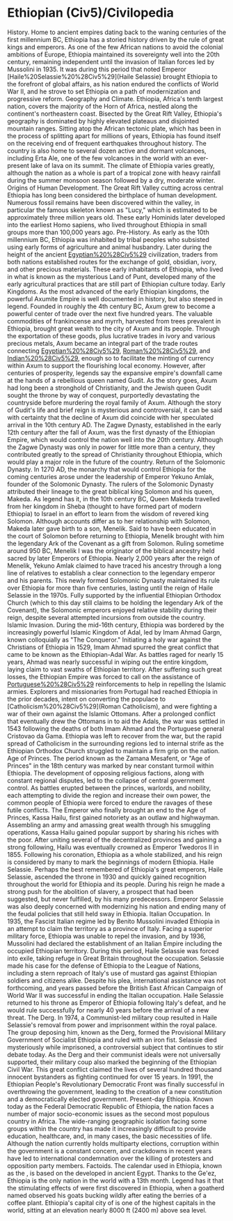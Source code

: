 # Ethiopian (Civ5)/Civilopedia

 
History.
Home to ancient empires dating back to the waning centuries of the first millennium BC, Ethiopia has a storied history driven by the rule of great kings and emperors. As one of the few African nations to avoid the colonial ambitions of Europe, Ethiopia maintained its sovereignty well into the 20th century, remaining independent until the invasion of Italian forces led by Mussolini in 1935. It was during this period that noted Emperor [Haile%20Selassie%20%28Civ5%29](Haile Selassie) brought Ethiopia to the forefront of global affairs, as his nation endured the conflicts of World War II, and he strove to set Ethiopia on a path of modernization and progressive reform.
Geography and Climate.
Ethiopia, Africa's tenth largest nation, covers the majority of the Horn of Africa, nestled along the continent's northeastern coast. Bisected by the Great Rift Valley, Ethiopia's geography is dominated by highly elevated plateaus and disjointed mountain ranges. Sitting atop the African tectonic plate, which has been in the process of splitting apart for millions of years, Ethiopia has found itself on the receiving end of frequent earthquakes throughout history. The country is also home to several dozen active and dormant volcanoes, including Erta Ale, one of the few volcanoes in the world with an ever-present lake of lava on its summit. The climate of Ethiopia varies greatly, although the nation as a whole is part of a tropical zone with heavy rainfall during the summer monsoon season followed by a dry, moderate winter.
Origins of Human Development.
The Great Rift Valley cutting across central Ethiopia has long been considered the birthplace of human development. Numerous fossil remains have been discovered within the valley, in particular the famous skeleton known as "Lucy," which is estimated to be approximately three million years old. These early Hominids later developed into the earliest Homo sapiens, who lived throughout Ethiopia in small groups more than 100,000 years ago.
Pre-History.
As early as the 10th millennium BC, Ethiopia was inhabited by tribal peoples who subsisted using early forms of agriculture and animal husbandry. Later during the height of the ancient [Egyptian%20%28Civ5%29](Egyptian) civilization, traders from both nations established routes for the exchange of gold, obsidian, ivory, and other precious materials. These early inhabitants of Ethiopia, who lived in what is known as the mysterious Land of Punt, developed many of the early agricultural practices that are still part of Ethiopian culture today.
Early Kingdoms.
As the most advanced of the early Ethiopian kingdoms, the powerful Axumite Empire is well documented in history, but also steeped in legend. Founded in roughly the 4th century BC, Axum grew to become a powerful center of trade over the next five hundred years. The valuable commodities of frankincense and myrrh, harvested from trees prevalent in Ethiopia, brought great wealth to the city of Axum and its people. Through the exportation of these goods, plus lucrative trades in ivory and various precious metals, Axum became an integral part of the trade routes connecting [Egyptian%20%28Civ5%29](Egypt), [Roman%20%28Civ5%29](Rome), and [Indian%20%28Civ5%29](India), enough so to facilitate the minting of currency within Axum to support the flourishing local economy.
However, after centuries of prosperity, legends say the expansive empire's downfall came at the hands of a rebellious queen named Gudit. As the story goes, Axum had long been a stronghold of Christianity, and the Jewish queen Gudit sought the throne by way of conquest, purportedly devastating the countryside before murdering the royal family of Axum. Although the story of Gudit's life and brief reign is mysterious and controversial, it can be said with certainty that the decline of Axum did coincide with her speculated arrival in the 10th century AD.
The Zagwe Dynasty, established in the early 12th century after the fall of Axum, was the first dynasty of the Ethiopian Empire, which would control the nation well into the 20th century. Although the Zagwe Dynasty was only in power for little more than a century, they contributed greatly to the spread of Christianity throughout Ethiopia, which would play a major role in the future of the country.
Return of the Solomonic Dynasty.
In 1270 AD, the monarchy that would control Ethiopia for the coming centuries arose under the leadership of Emperor Yekuno Amlak, founder of the Solomonic Dynasty. The rulers of the Solomonic Dynasty attributed their lineage to the great biblical king Solomon and his queen, Makeda. As legend has it, in the 10th century BC, Queen Makeda travelled from her kingdom in Sheba (thought to have formed part of modern Ethiopia) to Israel in an effort to learn from the wisdom of revered king Solomon. Although accounts differ as to her relationship with Solomon, Makeda later gave birth to a son, Menelik. Said to have been educated in the court of Solomon before returning to Ethiopia, Menelik brought with him the legendary Ark of the Covenant as a gift from Solomon. Ruling sometime around 950 BC, Menelik I was the originator of the biblical ancestry held sacred by later Emperors of Ethiopia.
Nearly 2,000 years after the reign of Menelik, Yekuno Amlak claimed to have traced his ancestry through a long line of relatives to establish a clear connection to the legendary emperor and his parents. This newly formed Solomonic Dynasty maintained its rule over Ethiopia for more than five centuries, lasting until the reign of Haile Selassie in the 1970s. Fully supported by the influential Ethiopian Orthodox Church (which to this day still claims to be holding the legendary Ark of the Covenant), the Solomonic emperors enjoyed relative stability during their reign, despite several attempted incursions from outside the country.
Islamic Invasion.
During the mid-16th century, Ethiopia was bordered by the increasingly powerful Islamic Kingdom of Adal, led by Imam Ahmad Gargn, known colloquially as "The Conqueror." Initiating a holy war against the Christians of Ethiopia in 1529, Imam Ahmad spurred the great conflict that came to be known as the Ethiopian-Adal War. As battles raged for nearly 15 years, Ahmad was nearly successful in wiping out the entire kingdom, laying claim to vast swaths of Ethiopian territory.
After suffering such great losses, the Ethiopian Empire was forced to call on the assistance of [Portuguese%20%28Civ5%29](Portuguese) reinforcements to help in repelling the Islamic armies. Explorers and missionaries from Portugal had reached Ethiopia in the prior decades, intent on converting the populace to [Catholicism%20%28Civ5%29](Roman Catholicism), and were fighting a war of their own against the Islamic Ottomans. After a prolonged conflict that eventually drew the Ottomans in to aid the Adals, the war was settled in 1543 following the deaths of both Imam Ahmad and the Portuguese general Cristovao da Gama. Ethiopia was left to recover from the war, but the rapid spread of Catholicism in the surrounding regions led to internal strife as the Ethiopian Orthodox Church struggled to maintain a firm grip on the nation.
Age of Princes.
The period known as the Zamana Mesafent, or "Age of Princes" in the 18th century was marked by near constant turmoil within Ethiopia. The development of opposing religious factions, along with constant regional disputes, led to the collapse of central government control. As battles erupted between the princes, warlords, and nobility, each attempting to divide the region and increase their own power, the common people of Ethiopia were forced to endure the ravages of these futile conflicts.
The Emperor who finally brought an end to the Age of Princes, Kassa Hailu, first gained notoriety as an outlaw and highwayman. Assembling an army and amassing great wealth through his smuggling operations, Kassa Hailu gained popular support by sharing his riches with the poor. After uniting several of the decentralized provinces and gaining a strong following, Hailu was eventually crowned as Emperor Twedoros II in 1855. Following his coronation, Ethiopia as a whole stabilized, and his reign is considered by many to mark the beginnings of modern Ethiopia.
Haile Selassie.
Perhaps the best remembered of Ethiopia's great emperors, Haile Selassie, ascended the throne in 1930 and quickly gained recognition throughout the world for Ethiopia and its people. During his reign he made a strong push for the abolition of slavery, a prospect that had been suggested, but never fulfilled, by his many predecessors. Emperor Selassie was also deeply concerned with modernizing his nation and ending many of the feudal policies that still held sway in Ethiopia.
Italian Occupation.
In 1935, the Fascist Italian regime led by Benito Mussolini invaded Ethiopia in an attempt to claim the territory as a province of Italy. Facing a superior military force, Ethiopia was unable to repel the invasion, and by 1936, Mussolini had declared the establishment of an Italian Empire including the occupied Ethiopian territory. During this period, Haile Selassie was forced into exile, taking refuge in Great Britain throughout the occupation. Selassie made his case for the defense of Ethiopia to the League of Nations, including a stern reproach of Italy's use of mustard gas against Ethiopian soldiers and citizens alike. Despite his plea, international assistance was not forthcoming, and years passed before the British East African Campaign of World War II was successful in ending the Italian occupation. Haile Selassie returned to his throne as Emperor of Ethiopia following Italy's defeat, and he would rule successfully for nearly 40 years before the arrival of a new threat.
The Derg.
In 1974, a Communist-led military coup resulted in Haile Selassie's removal from power and imprisonment within the royal palace. The group deposing him, known as the Derg, formed the Provisional Military Government of Socialist Ethiopia and ruled with an iron fist. Selassie died mysteriously while imprisoned, a controversial subject that continues to stir debate today. As the Derg and their communist ideals were not universally supported, their military coup also marked the beginning of the Ethiopian Civil War. This great conflict claimed the lives of several hundred thousand innocent bystanders as fighting continued for over 15 years. In 1991, the Ethiopian People's Revolutionary Democratic Front was finally successful in overthrowing the government, leading to the creation of a new constitution and a democratically elected government.
Present-day Ethiopia.
Known today as the Federal Democratic Republic of Ethiopia, the nation faces a number of major socio-economic issues as the second most populous country in Africa. The wide-ranging geographic isolation facing some groups within the country has made it increasingly difficult to provide education, healthcare, and, in many cases, the basic necessities of life. Although the nation currently holds multiparty elections, corruption within the government is a constant concern, and crackdowns in recent years have led to international condemnation over the killing of protesters and opposition party members.
Factoids.
The calendar used in Ethiopia, known as the , is based on the developed in ancient Egypt. Thanks to the Ge'ez, Ethiopia is the only nation in the world with a 13th month.
Legend has it that the stimulating effects of were first discovered in Ethiopia, when a goatherd named observed his goats bucking wildly after eating the berries of a coffee plant.
Ethiopia's capital city of is one of the highest capitals in the world, sitting at an elevation nearly 8000 ft (2400 m) above sea level.